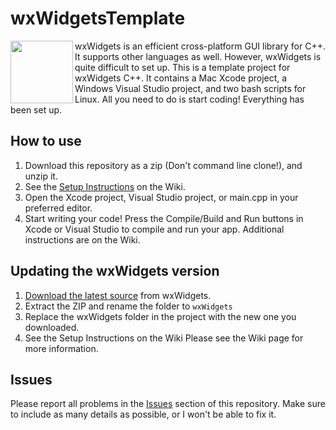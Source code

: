 # wxWidgetsTemplate
<img align="left" width="100" src="https://upload.wikimedia.org/wikipedia/commons/thumb/b/bb/WxWidgets.svg/2000px-WxWidgets.svg.png">

wxWidgets is an efficient cross-platform GUI library for C++. It supports other languages as well. However, wxWidgets is quite difficult to set up.
This is a template project for wxWidgets C++. It contains a Mac Xcode project, a Windows Visual Studio project, and two bash scripts for Linux.
All you need to do is start coding! Everything has been set up.

## How to use
1. Download this repository as a zip (Don't command line clone!), and unzip it.
2. See the [Setup Instructions](https://github.com/Ravbug/wxWidgetsTemplate/wiki/Building-the-Projects) on the Wiki.  
3. Open the Xcode project, Visual Studio project, or main.cpp in your preferred editor.
4. Start writing your code! Press the Compile/Build and Run buttons in Xcode or Visual Studio to compile and run your app.
Additional instructions are on the Wiki.

## Updating the wxWidgets version
1. [Download the latest source](https://www.wxwidgets.org/downloads/) from wxWidgets.
2. Extract the ZIP and rename the folder to `wxWidgets`
3. Replace the wxWidgets folder in the project with the new one you downloaded.
4. See the Setup Instructions on the Wiki
Please see the Wiki page for more information.

## Issues
Please report all problems in the [Issues](https://github.com/Ravbug/wxWidgetsTemplate/issues) section of this repository. 
Make sure to include as many details as possible, or I won't be able to fix it.
